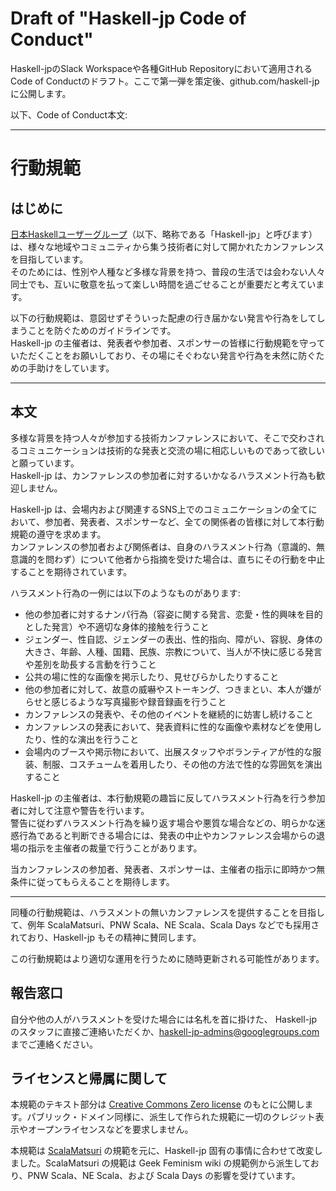 # Draft of "Haskell-jp Code of Conduct"

Haskell-jpのSlack Workspaceや各種GitHub Repositoryにおいて適用されるCode of Conductのドラフト。ここで第一弾を策定後、github.com/haskell-jpに公開します。

以下、Code of Conduct本文:

------------------------------------------------------------------------

行動規範
========

はじめに
--------

[日本Haskellユーザーグループ](https://haskell.jp/)（以下、略称である「Haskell-jp」と呼びます）は、様々な地域やコミュニティから集う技術者に対して開かれたカンファレンスを目指しています。  
そのためには、性別や人種など多様な背景を持つ、普段の生活では会わない人々同士でも、互いに敬意を払って楽しい時間を過ごせることが重要だと考えています。

以下の行動規範は、意図せずそういった配慮の行き届かない発言や行為をしてしまうことを防ぐためのガイドラインです。  
Haskell-jp の主催者は、発表者や参加者、スポンサーの皆様に行動規範を守っていただくことをお願いしており、その場にそぐわない発言や行為を未然に防ぐための手助けをしています。

------------------------------------------------------------------------

本文
----

多様な背景を持つ人々が参加する技術カンファレンスにおいて、そこで交わされるコミュニケーションは技術的な発表と交流の場に相応しいものであって欲しいと願っています。  
Haskell-jp は、カンファレンスの参加者に対するいかなるハラスメント行為も歓迎しません。

Haskell-jp は、会場内および関連するSNS上でのコミュニケーションの全てにおいて、参加者、発表者、スポンサーなど、全ての関係者の皆様に対して本行動規範の遵守を求めます。  
カンファレンスの参加者および関係者は、自身のハラスメント行為（意識的、無意識的を問わず）について他者から指摘を受けた場合は、直ちにその行動を中止することを期待されています。

ハラスメント行為の一例には以下のようなものがあります:

-   他の参加者に対するナンパ行為（容姿に関する発言、恋愛・性的興味を目的とした発言）や不適切な身体的接触を行うこと
-   ジェンダー、性自認、ジェンダーの表出、性的指向、障がい、容貎、身体の大きさ、年齢、人種、国籍、民族、宗教について、当人が不快に感じる発言や差別を助長する言動を行うこと
-   公共の場に性的な画像を掲示したり、見せびらかしたりすること
-   他の参加者に対して、故意の威嚇やストーキング、つきまとい、本人が嫌がらせと感じるような写真撮影や録音録画を行うこと
-   カンファレンスの発表や、その他のイベントを継続的に妨害し続けること
-   カンファレンスの発表において、発表資料に性的な画像や素材などを使用したり、性的な演出を行うこと
-   会場内のブースや掲示物において、出展スタッフやボランティアが性的な服装、制服、コスチュームを着用したり、その他の方法で性的な雰囲気を演出すること

Haskell-jp の主催者は、本行動規範の趣旨に反してハラスメント行為を行う参加者に対して注意や警告を行います。  
警告に従わずハラスメント行為を繰り返す場合や悪質な場合などの、明らかな迷惑行為であると判断できる場合には、発表の中止やカンファレンス会場からの退場の指示を主催者の裁量で行うことがあります。

当カンファレンスの参加者、発表者、スポンサーは、主催者の指示に即時かつ無条件に従ってもらえることを期待します。

------------------------------------------------------------------------

同種の行動規範は、ハラスメントの無いカンファレンスを提供することを目指して、例年 ScalaMatsuri、PNW Scala、NE Scala、Scala Days などでも採用されており、Haskell-jp もその精神に賛同します。

この行動規範はより適切な運用を行うために随時更新される可能性があります。

報告窓口
--------

自分や他の人がハラスメントを受けた場合には名札を首に掛けた、 Haskell-jp のスタッフに直接ご連絡いただくか、[haskell-jp-admins@googlegroups.com](mailto:haskell-jp-admins@googlegroups.com) までご連絡ください。

ライセンスと帰属に関して
------------------------

本規範のテキスト部分は [Creative Commons Zero license](https://creativecommons.org/publicdomain/zero/1.0/) のもとに公開します。パブリック・ドメイン同様に、派生して作られた規範に一切のクレジット表示やオープンライセンスなどを要求しません。

本規範は [ScalaMatsuri](http://scalamatsuri.org/) の規範を元に、Haskell-jp 固有の事情に合わせて改変しました。ScalaMatsuri の規範は Geek Feminism wiki の規範例から派生しており、PNW Scala、NE Scala、および Scala Days の影響を受けています。
